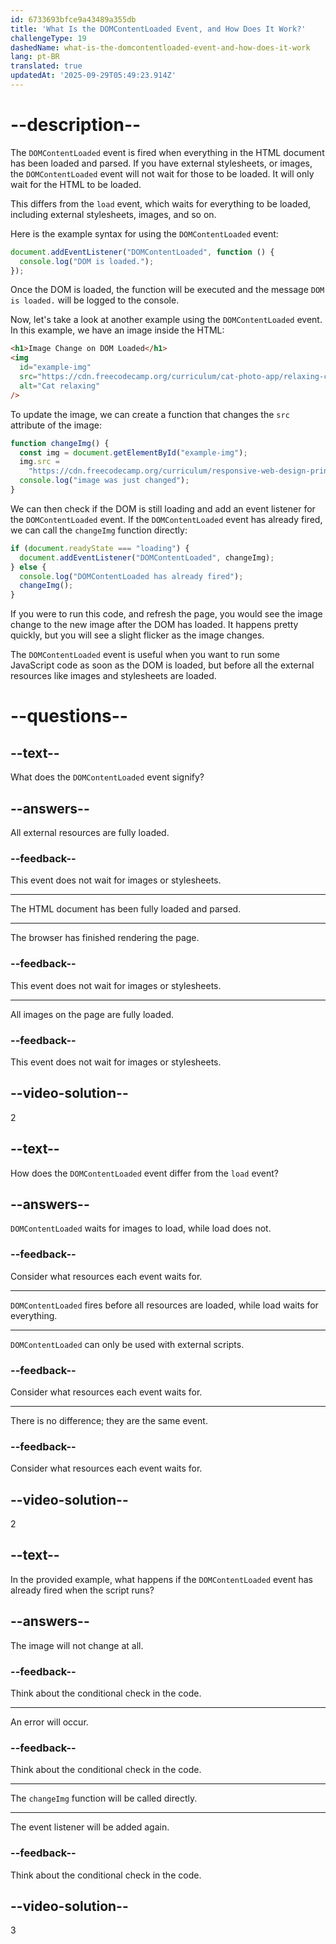 ```yaml
---
id: 6733693bfce9a43489a355db
title: 'What Is the DOMContentLoaded Event, and How Does It Work?'
challengeType: 19
dashedName: what-is-the-domcontentloaded-event-and-how-does-it-work
lang: pt-BR
translated: true
updatedAt: '2025-09-29T05:49:23.914Z'
---
```


# --description--

The `DOMContentLoaded` event is fired when everything in the HTML document has been loaded and parsed. If you have external stylesheets, or images, the `DOMContentLoaded` event will not wait for those to be loaded. It will only wait for the HTML to be loaded.

This differs from the `load` event, which waits for everything to be loaded, including external stylesheets, images, and so on.

Here is the example syntax for using the `DOMContentLoaded` event:

```js
document.addEventListener("DOMContentLoaded", function () {
  console.log("DOM is loaded.");
});
```

Once the DOM is loaded, the function will be executed and the message `DOM is loaded.` will be logged to the console.

Now, let's take a look at another example using the `DOMContentLoaded` event. In this example, we have an image inside the HTML:

```html
<h1>Image Change on DOM Loaded</h1>
<img
  id="example-img"
  src="https://cdn.freecodecamp.org/curriculum/cat-photo-app/relaxing-cat.jpg"
  alt="Cat relaxing"
/>
```

To update the image, we can create a function that changes the `src` attribute of the image:

```js
function changeImg() {
  const img = document.getElementById("example-img");
  img.src =
    "https://cdn.freecodecamp.org/curriculum/responsive-web-design-principles/FCCStickers-CamperBot200x200.jpg";
  console.log("image was just changed");
}
```

We can then check if the DOM is still loading and add an event listener for the `DOMContentLoaded` event. If the `DOMContentLoaded` event has already fired, we can call the `changeImg` function directly:

```js
if (document.readyState === "loading") {
  document.addEventListener("DOMContentLoaded", changeImg);
} else {
  console.log("DOMContentLoaded has already fired");
  changeImg();
}
```

If you were to run this code, and refresh the page, you would see the image change to the new image after the DOM has loaded. It happens pretty quickly, but you will see a slight flicker as the image changes.

The `DOMContentLoaded` event is useful when you want to run some JavaScript code as soon as the DOM is loaded, but before all the external resources like images and stylesheets are loaded.

# --questions--

## --text--

What does the `DOMContentLoaded` event signify?

## --answers--

All external resources are fully loaded.

### --feedback--

This event does not wait for images or stylesheets.

---

The HTML document has been fully loaded and parsed.

---

The browser has finished rendering the page.

### --feedback--

This event does not wait for images or stylesheets.

---

All images on the page are fully loaded.

### --feedback--

This event does not wait for images or stylesheets.

## --video-solution--

2

## --text--

How does the `DOMContentLoaded` event differ from the `load` event?

## --answers--

`DOMContentLoaded` waits for images to load, while load does not.

### --feedback--

Consider what resources each event waits for.

---

`DOMContentLoaded` fires before all resources are loaded, while load waits for everything.

---

`DOMContentLoaded` can only be used with external scripts.

### --feedback--

Consider what resources each event waits for.

---

There is no difference; they are the same event.

### --feedback--

Consider what resources each event waits for.

## --video-solution--

2

## --text--

In the provided example, what happens if the `DOMContentLoaded` event has already fired when the script runs?

## --answers--

The image will not change at all.

### --feedback--

Think about the conditional check in the code.

---

An error will occur.

### --feedback--

Think about the conditional check in the code.

---

The `changeImg` function will be called directly.

---

The event listener will be added again.

### --feedback--

Think about the conditional check in the code.

## --video-solution--

3
